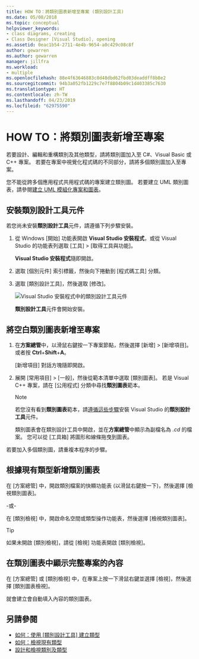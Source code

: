 ```yaml
---
title: HOW TO：將類別圖表新增至專案 (類別設計工具)
ms.date: 05/08/2018
ms.topic: conceptual
helpviewer_keywords:
- class diagrams, creating
- Class Designer [Visual Studio], opening
ms.assetid: 0eac1b54-2711-4e4b-9654-a0c429c08c8f
author: gewarren
ms.author: gewarren
manager: jillfra
ms.workload:
- multiple
ms.openlocfilehash: 88e4f63646883c8d48dbd62fbd03deaddff8b8e2
ms.sourcegitcommit: 94b3a052fb1229c7e7f8804b09c1d403385c7630
ms.translationtype: HT
ms.contentlocale: zh-TW
ms.lasthandoff: 04/23/2019
ms.locfileid: "62975590"
---
```

# <a name="how-to-add-class-diagrams-to-projects"></a>HOW TO：將類別圖表新增至專案

若要設計、編輯和重構類別及其他類型，請將類別圖加入至 C#、Visual Basic 或 C++ 專案。 若要在專案中視覺化程式碼的不同部分，請將多個類別圖加入至專案。

您不能從跨多個應用程式共用程式碼的專案建立類別圖。 若要建立 UML 類別圖表，請參閱[建立 UML 模組化專案和圖表](../../modeling/create-uml-modeling-projects-and-diagrams.md)。

## <a name="install-the-class-designer-component"></a>安裝類別設計工具元件

若您尚未安裝**類別設計工具**元件，請遵循下列步驟安裝。

1. 從 Windows [開始] 功能表開啟 **Visual Studio 安裝程式**，或從 Visual Studio 的功能表列選取 [工具] > [取得工具與功能]。

   **Visual Studio 安裝程式**隨即開啟。

1. 選取 [個別元件] 索引標籤，然後向下捲動到 [程式碼工具] 分類。

1. 選取 [類別設計工具]，然後選取 [修改]。

   ![Visual Studio 安裝程式中的類別設計工具元件](media/class-designer-component.png)

   **類別設計工具**元件會開始安裝。

## <a name="add-a-blank-class-diagram-to-a-project"></a>將空白類別圖表新增至專案

1. 在**方案總管**中，以滑鼠右鍵按一下專案節點，然後選擇 [新增] > [新增項目]。 或者按 **Ctrl**+**Shift**+**A**。

   [新增項目] 對話方塊隨即開啟。

2. 展開 [常用項目] > [一般]，然後從範本清單中選取 [類別圖表]。 若是 Visual C++ 專案，請在 [公用程式] 分類中尋找**類別圖表**範本。

   > [!NOTE]
   > 若您沒有看到**類別圖表**範本，請[遵循這些步驟](#install-the-class-designer-component)安裝 Visual Studio 的**類別設計工具**元件。

   類別圖表會在類別設計工具中開啟，並在**方案總管**中顯示為副檔名為 *.cd* 的檔案。 您可以從 [工具箱] 將圖形和線條拖曳到圖表。

若要加入多個類別圖，請重複本程序的步驟。

## <a name="add-a-class-diagram-based-on-existing-types"></a>根據現有類型新增類別圖表

在 [方案總管] 中，開啟類別檔案的快顯功能表 (以滑鼠右鍵按一下)，然後選擇 [檢視類別圖表]。

-或-

在 [類別檢視] 中，開啟命名空間或類型操作功能表，然後選擇 [檢視類別圖表]。

> [!TIP]
> 如果未開啟 [類別檢視]，請從 [檢視] 功能表開啟 [類別檢視]。

## <a name="to-display-the-contents-of-a-complete-project-in-a-class-diagram"></a>在類別圖表中顯示完整專案的內容

在 [方案總管] 或 [類別檢視] 中，在專案上按一下滑鼠右鍵並選擇 [檢視]，然後選擇 [類別圖表檢視]。

就會建立會自動填入內容的類別圖表。

## <a name="see-also"></a>另請參閱

- [如何：使用 [類別設計工具] 建立類型](how-to-create-types.md)
- [如何：檢視現有類型](how-to-view-existing-types.md)
- [設計和檢視類別及類型](designing-and-viewing-classes-and-types.md)
